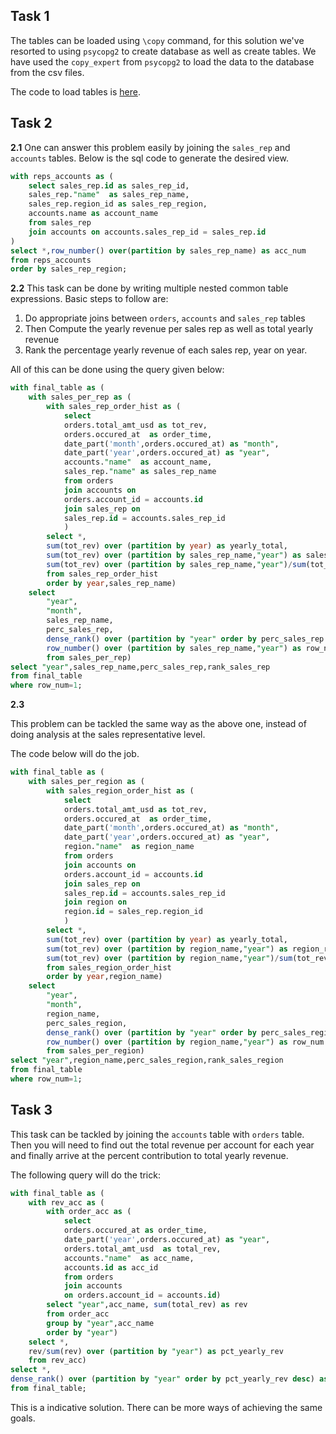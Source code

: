 ## Task 1
The tables can be loaded using `\copy` command, for this solution we've resorted to using `psycopg2` to create database as well as create tables. We have used the `copy_expert` from `psycopg2` to load the data to the database from the csv files.

The code to load tables is [here](./notebooks/01.ipynb).  

## Task 2

**2.1** One can answer this problem easily by joining the `sales_rep` and `accounts` tables. Below is the sql code to generate the desired view.

```sql
with reps_accounts as (
	select sales_rep.id as sales_rep_id,
	sales_rep."name"  as sales_rep_name,
	sales_rep.region_id as sales_rep_region,
	accounts.name as account_name
	from sales_rep
	join accounts on accounts.sales_rep_id = sales_rep.id 
)
select *,row_number() over(partition by sales_rep_name) as acc_num
from reps_accounts
order by sales_rep_region;
```

**2.2** This task can be done by writing multiple nested common table expressions. Basic steps to follow are:

1. Do appropriate joins between `orders`, `accounts` and `sales_rep` tables
2. Then Compute the yearly revenue per sales rep as well as total yearly revenue
3. Rank the percentage yearly revenue of each sales rep, year on year.

All of this can be done using the query given below:

```sql
with final_table as (
	with sales_per_rep as (
		with sales_rep_order_hist as (
			select 
			orders.total_amt_usd as tot_rev,
			orders.occured_at  as order_time,
			date_part('month',orders.occured_at) as "month", 
			date_part('year',orders.occured_at) as "year",
			accounts."name"  as account_name,
			sales_rep."name" as sales_rep_name
			from orders
			join accounts on
			orders.account_id = accounts.id 
			join sales_rep on
			sales_rep.id = accounts.sales_rep_id 
			)
		select *,
		sum(tot_rev) over (partition by year) as yearly_total,
		sum(tot_rev) over (partition by sales_rep_name,"year") as sales_rep_rev,
		sum(tot_rev) over (partition by sales_rep_name,"year")/sum(tot_rev) over (partition by "year") as perc_sales_rep
		from sales_rep_order_hist
		order by year,sales_rep_name)
	select
		"year",
		"month",
		sales_rep_name,
		perc_sales_rep,
		dense_rank() over (partition by "year" order by perc_sales_rep desc) as rank_sales_rep,
		row_number() over (partition by sales_rep_name,"year") as row_num
		from sales_per_rep)
select "year",sales_rep_name,perc_sales_rep,rank_sales_rep
from final_table
where row_num=1;

```

**2.3**

This problem can be tackled the same way as the above one, instead of doing analysis at the sales representative level. 

The code below will do the job.

```sql
with final_table as (
	with sales_per_region as (
		with sales_region_order_hist as (
			select 
			orders.total_amt_usd as tot_rev,
			orders.occured_at  as order_time,
			date_part('month',orders.occured_at) as "month", 
			date_part('year',orders.occured_at) as "year",
			region."name"  as region_name
			from orders
			join accounts on
			orders.account_id = accounts.id 
			join sales_rep on
			sales_rep.id = accounts.sales_rep_id
			join region on 
			region.id = sales_rep.region_id 
			)
		select *,
		sum(tot_rev) over (partition by year) as yearly_total,
		sum(tot_rev) over (partition by region_name,"year") as region_rev,
		sum(tot_rev) over (partition by region_name,"year")/sum(tot_rev) over (partition by "year") as perc_sales_region
		from sales_region_order_hist
		order by year,region_name)
	select
		"year",
		"month",
		region_name,
		perc_sales_region,
		dense_rank() over (partition by "year" order by perc_sales_region desc) as rank_sales_region,
		row_number() over (partition by region_name,"year") as row_num
		from sales_per_region)
select "year",region_name,perc_sales_region,rank_sales_region
from final_table
where row_num=1;
```

## Task 3
This task can be tackled by joining the `accounts` table with `orders` table. Then you will need to find out the total revenue per account for each year and finally arrive at the percent contribution to total yearly revenue.

The following query will do the trick:

```sql
with final_table as (
	with rev_acc as (
		with order_acc as (
			select 
			orders.occured_at as order_time,
			date_part('year',orders.occured_at) as "year", 
			orders.total_amt_usd  as total_rev,
			accounts."name"  as acc_name,
			accounts.id as acc_id
			from orders 
			join accounts 
			on orders.account_id = accounts.id) 
		select "year",acc_name, sum(total_rev) as rev
		from order_acc
		group by "year",acc_name
		order by "year")
	select *,
	rev/sum(rev) over (partition by "year") as pct_yearly_rev
	from rev_acc)
select *,
dense_rank() over (partition by "year" order by pct_yearly_rev desc) as rev_rank
from final_table;
```

This is a indicative solution. There can be more ways of achieving the same goals. 